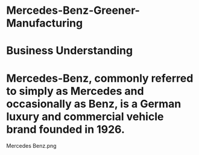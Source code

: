# Mercedes-Benz-Greener-Manufacturing

# Business Understanding

# Mercedes-Benz, commonly referred to simply as Mercedes and occasionally as Benz, is a German luxury and commercial vehicle brand founded in 1926.
Mercedes Benz.png
